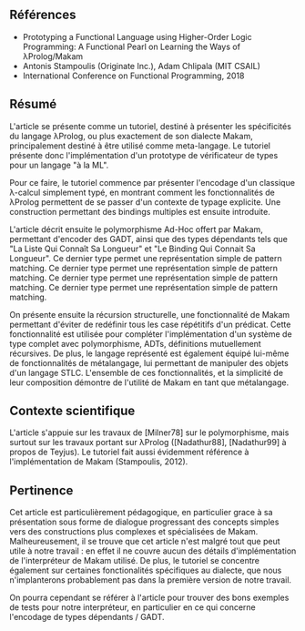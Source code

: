 ## Références

* Prototyping a Functional Language using Higher-Order Logic Programming: A Functional Pearl on Learning the Ways of λProlog/Makam
* Antonis Stampoulis (Originate Inc.), Adam Chlipala (MIT CSAIL)
* International Conference on Functional Programming, 2018

## Résumé

L'article se présente comme un tutoriel, destiné à présenter les spécificités du langage λProlog, ou plus exactement de son dialecte Makam, principalement destiné à être utilisé comme meta-langage. Le tutoriel présente donc l'implémentation d'un prototype de vérificateur de types pour un langage "à la ML".

Pour ce faire, le tutoriel commence par présenter l'encodage d'un classique λ-calcul simplement typé, en montrant comment les fonctionnalités de λProlog permettent de se passer d'un contexte de typage explicite. Une construction permettant des bindings multiples est ensuite introduite.

L'article décrit ensuite le polymorphisme Ad-Hoc offert par Makam, permettant d'encoder des GADT, ainsi que des types dépendants tels que "La Liste Qui Connaît Sa Longueur" et "Le Binding Qui Connait Sa Longueur". Ce dernier type permet une représentation simple de pattern matching. Ce dernier type permet une représentation simple de pattern matching. Ce dernier type permet une représentation simple de pattern matching. Ce dernier type permet une représentation simple de pattern matching.

On présente ensuite la récursion structurelle, une fonctionnalité de Makam permettant d'éviter de redéfinir tous les case répétitifs d'un prédicat. Cette fonctionnalité est utilisée pour compléter l'implémentation d'un système de type complet avec polymorphisme, ADTs, définitions mutuellement récursives. De plus, le langage représenté est également équipé lui-même de fonctionnalités de métalangage, lui permettant de manipuler des objets d'un langage STLC. L'ensemble de ces fonctionnalités, et la simplicité de leur composition démontre de l'utilité de Makam en tant que métalangage.

## Contexte scientifique

L'article s'appuie sur les travaux de [Milner78] sur le polymorphisme, mais surtout sur les travaux portant sur λProlog ([Nadathur88], [Nadathur99] à propos de Teyjus). Le tutoriel fait aussi évidemment référence à l'implémentation de Makam (Stampoulis, 2012).

## Pertinence

Cet article est particulièrement pédagogique, en particulier grace à sa présentation sous forme de dialogue progressant des concepts simples vers des constructions plus complexes et spécialisées de Makam. Malheureusement, il se trouve que cet article n'est malgré tout que peut utile à notre travail : en effet il ne couvre aucun des détails d'implémentation de l'interpréteur de Makam utilisé. De plus, le tutoriel se concentre également sur certaines fonctionalités spécifiques au dialecte, que nous n'implanterons probablement pas dans la première version de notre travail.

On pourra cependant se référer à l'article pour trouver des bons exemples de tests pour notre interpréteur, en particulier en ce qui concerne l'encodage de types dépendants / GADT.
